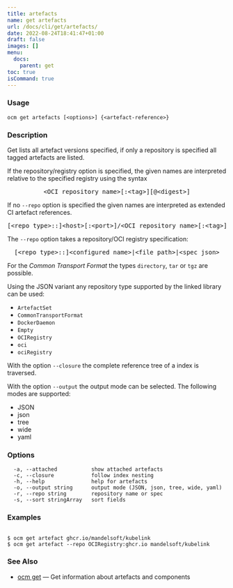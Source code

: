 ```yaml
---
title: artefacts
name: get artefacts
url: /docs/cli/get/artefacts/
date: 2022-08-24T18:41:47+01:00
draft: false
images: []
menu:
  docs:
    parent: get
toc: true
isCommand: true
---
```

### Usage

```
ocm get artefacts [<options>] {<artefact-reference>}
```

### Description


Get lists all artefact versions specified, if only a repository is specified
all tagged artefacts are listed.
	
If the repository/registry option is specified, the given names are interpreted
relative to the specified registry using the syntax

<center>
    <pre>&lt;OCI repository name>[:&lt;tag>][@&lt;digest>]</pre>
</center>

If no <code>--repo</code> option is specified the given names are interpreted 
as extended CI artefact references.

<center>
    <pre>[&lt;repo type>::]&lt;host>[:&lt;port>]/&lt;OCI repository name>[:&lt;tag>][@&lt;digest>]</pre>
</center>

The <code>--repo</code> option takes a repository/OCI registry specification:

<center>
    <pre>[&lt;repo type>::]&lt;configured name>|&lt;file path>|&lt;spec json></pre>
</center>

For the *Common Transport Format* the types <code>directory</code>,
<code>tar</code> or <code>tgz</code> are possible.

Using the JSON variant any repository type supported by the 
linked library can be used:
- `ArtefactSet`
- `CommonTransportFormat`
- `DockerDaemon`
- `Empty`
- `OCIRegistry`
- `oci`
- `ociRegistry`

With the option <code>--closure</code> the complete reference tree of a index is traversed.

With the option <code>--output</code> the output mode can be selected.
The following modes are supported:
 - JSON
 - json
 - tree
 - wide
 - yaml


### Options

```
  -a, --attached           show attached artefacts
  -c, --closure            follow index nesting
  -h, --help               help for artefacts
  -o, --output string      output mode (JSON, json, tree, wide, yaml)
  -r, --repo string        repository name or spec
  -s, --sort stringArray   sort fields
```

### Examples

```

$ ocm get artefact ghcr.io/mandelsoft/kubelink
$ ocm get artefact --repo OCIRegistry:ghcr.io mandelsoft/kubelink

```

### See Also

* [ocm get](/docs/cli/get)	 &mdash; Get information about artefacts and components

